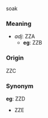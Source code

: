soak
### Meaning
+ _adj_: ZZA
    + __eg__: ZZB

### Origin

ZZC

### Synonym

__eg__: ZZD

+ ZZE


